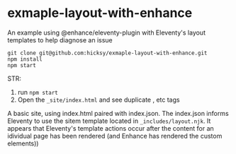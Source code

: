 # exmaple-layout-with-enhance
An example using @enhance/eleventy-plugin with Eleventy's layout templates to help diagnose an issue

```
git clone git@github.com:hicksy/exmaple-layout-with-enhance.git
npm install
npm start
```

STR:

1. run `npm start`
2. Open the `_site/index.html` and see duplicate <html>, <head> etc tags



A basic site, using index.html paired with index.json. The index.json informs Eleventy to use the sitem template located in `_includes/layout.njk`. 
It appears that Eleventy's template actions occur after the content for an idividual page has been rendered (and Enhance has rendered the custom elements)) 
